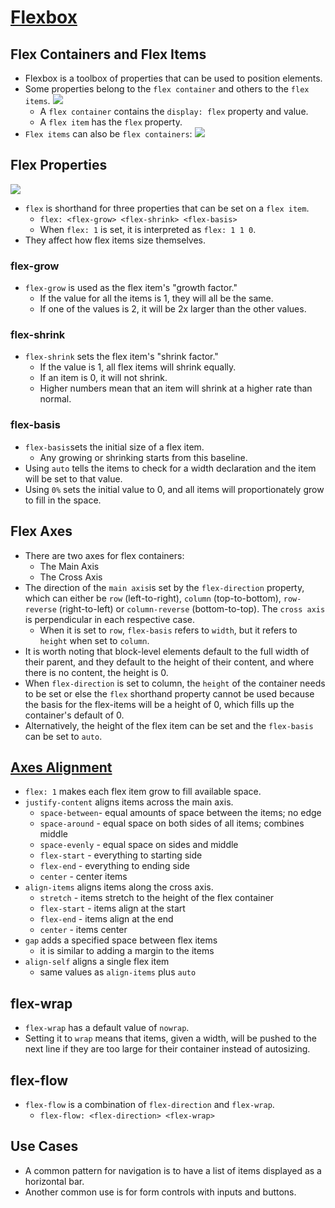 # <a href='https://css-tricks.com/snippets/css/a-guide-to-flexbox/'>Flexbox</a>
## Flex Containers and Flex Items
- Flexbox is a toolbox of properties that can be used to position elements. 
- Some properties belong to the `flex container` and others to the `flex items`.
    <img src='https://cdn.statically.io/gh/TheOdinProject/curriculum/495704c6eb6bf33bc927534f231533a82b27b2ac/html_css/v2/foundations/flexbox/imgs/03.png'>
    - A `flex container` contains the `display: flex` property and value.
    - A `flex item` has the `flex` property.
- `Flex items` can also be `flex containers`:
    <img src='https://cdn.statically.io/gh/TheOdinProject/curriculum/495704c6eb6bf33bc927534f231533a82b27b2ac/html_css/v2/foundations/flexbox/imgs/04.png'>

## Flex Properties
<img src='https://cdn.statically.io/gh/TheOdinProject/curriculum/495704c6eb6bf33bc927534f231533a82b27b2ac/html_css/v2/foundations/flexbox/imgs/10.png'>

- `flex` is shorthand for three properties that can be set on a `flex item`.
    - `flex: <flex-grow> <flex-shrink> <flex-basis>`
    - When `flex: 1` is set, it is interpreted as `flex: 1 1 0`.
- They affect how flex items size themselves.

### flex-grow
- `flex-grow` is used as the flex item's "growth factor."
    - If the value for all the items is 1, they will all be the same.
    - If one of the values is 2, it will be 2x larger than the other values.

### flex-shrink
- `flex-shrink` sets the flex item's "shrink factor."
    - If the value is 1, all flex items will shrink equally.
    - If an item is 0, it will not shrink.
    - Higher numbers mean that an item will shrink at a higher rate than normal.

### flex-basis
- `flex-basis`sets the initial size of a flex item.
    - Any growing or shrinking starts from this baseline.
- Using `auto` tells the items to check for a width declaration and the item will be set to that value.
- Using `0%` sets the initial value to 0, and all items will proportionately grow to fill in the space.


## Flex Axes
- There are two axes for flex containers:
    - The Main Axis
    - The Cross Axis
- The direction of the `main axis`is set by the `flex-direction` property, which can either be `row` (left-to-right), `column` (top-to-bottom), `row-reverse` (right-to-left) or `column-reverse` (bottom-to-top). The `cross axis` is perpendicular in each respective case.
    - When it is set to `row`, `flex-basis` refers to `width`, but it refers to `height` when set to `column`.
- It is worth noting that block-level elements default to the full width of their parent, and they default to the height of their content, and where there is no content, the height is 0.
- When `flex-direction` is set to column, the `height` of the container needs to be set or else the `flex` shorthand property cannot be used because the basis for the flex-items will be a height of 0, which fills up the container's default of 0.
- Alternatively, the height of the flex item can be set and the `flex-basis` can be set to `auto`.

## <a href='https://developer.mozilla.org/en-US/docs/Web/CSS/CSS_Flexible_Box_Layout/Aligning_Items_in_a_Flex_Container'>Axes Alignment</a>
- `flex: 1` makes each flex item grow to fill available space.
- `justify-content` aligns items across the main axis.
    - `space-between`- equal amounts of space between the items; no edge
    - `space-around` - equal space on both sides of all items; combines middle
    - `space-evenly` - equal space on sides and middle
    - `flex-start` - everything to starting side
    - `flex-end` - everything to ending side
    - `center` - center items
- `align-items` aligns items along the cross axis.
    - `stretch` - items stretch to the height of the flex container
    - `flex-start` - items align at the start
    - `flex-end` - items align at the end
    - `center` - items center
- `gap` adds a specified space between flex items
    - it is similar to adding a margin to the items
- `align-self` aligns a single flex item
    - same values as `align-items` plus `auto`

## flex-wrap
- `flex-wrap` has a default value of `nowrap`.
- Setting it to `wrap` means that items, given a width, will be pushed to the next line if they are too large for their container instead of autosizing.

## flex-flow
- `flex-flow` is a combination of `flex-direction` and `flex-wrap`.
    - `flex-flow: <flex-direction> <flex-wrap>`

## Use Cases
- A common pattern for navigation is to have a list of items displayed as a horizontal bar.
- Another common use is for form controls with inputs and buttons.